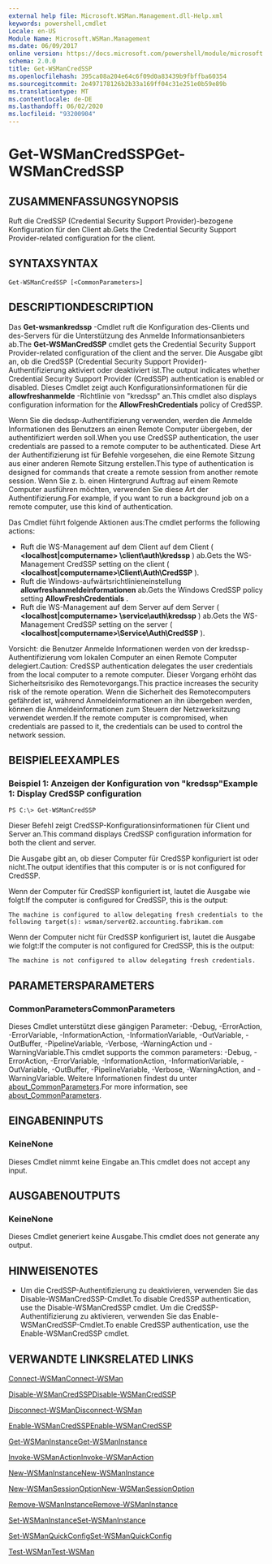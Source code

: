 ```yaml
---
external help file: Microsoft.WSMan.Management.dll-Help.xml
keywords: powershell,cmdlet
Locale: en-US
Module Name: Microsoft.WSMan.Management
ms.date: 06/09/2017
online version: https://docs.microsoft.com/powershell/module/microsoft.wsman.management/get-wsmancredssp?view=powershell-7.1&WT.mc_id=ps-gethelp
schema: 2.0.0
title: Get-WSManCredSSP
ms.openlocfilehash: 395ca08a204e64c6f09d0a83439b9fbffba60354
ms.sourcegitcommit: 2e497178126b2b33a169ff04c31e251e0b59e89b
ms.translationtype: MT
ms.contentlocale: de-DE
ms.lasthandoff: 06/02/2020
ms.locfileid: "93200904"
---
```

# <span data-ttu-id="4927c-103">Get-WSManCredSSP</span><span class="sxs-lookup"><span data-stu-id="4927c-103">Get-WSManCredSSP</span></span>

## <span data-ttu-id="4927c-104">ZUSAMMENFASSUNG</span><span class="sxs-lookup"><span data-stu-id="4927c-104">SYNOPSIS</span></span>
<span data-ttu-id="4927c-105">Ruft die CredSSP (Credential Security Support Provider)-bezogene Konfiguration für den Client ab.</span><span class="sxs-lookup"><span data-stu-id="4927c-105">Gets the Credential Security Support Provider-related configuration for the client.</span></span>

## <span data-ttu-id="4927c-106">SYNTAX</span><span class="sxs-lookup"><span data-stu-id="4927c-106">SYNTAX</span></span>

```
Get-WSManCredSSP [<CommonParameters>]
```

## <span data-ttu-id="4927c-107">DESCRIPTION</span><span class="sxs-lookup"><span data-stu-id="4927c-107">DESCRIPTION</span></span>
<span data-ttu-id="4927c-108">Das **Get-wsmankredssp** -Cmdlet ruft die Konfiguration des-Clients und des-Servers für die Unterstützung des Anmelde Informationsanbieters ab.</span><span class="sxs-lookup"><span data-stu-id="4927c-108">The **Get-WSManCredSSP** cmdlet gets the Credential Security Support Provider-related configuration of the client and the server.</span></span>
<span data-ttu-id="4927c-109">Die Ausgabe gibt an, ob die CredSSP (Credential Security Support Provider)-Authentifizierung aktiviert oder deaktiviert ist.</span><span class="sxs-lookup"><span data-stu-id="4927c-109">The output indicates whether Credential Security Support Provider (CredSSP) authentication is enabled or disabled.</span></span>
<span data-ttu-id="4927c-110">Dieses Cmdlet zeigt auch Konfigurationsinformationen für die **allowfreshanmelde** -Richtlinie von "kredssp" an.</span><span class="sxs-lookup"><span data-stu-id="4927c-110">This cmdlet also displays configuration information for the **AllowFreshCredentials** policy of CredSSP.</span></span>

<span data-ttu-id="4927c-111">Wenn Sie die dedssp-Authentifizierung verwenden, werden die Anmelde Informationen des Benutzers an einen Remote Computer übergeben, der authentifiziert werden soll.</span><span class="sxs-lookup"><span data-stu-id="4927c-111">When you use CredSSP authentication, the user credentials are passed to a remote computer to be authenticated.</span></span>
<span data-ttu-id="4927c-112">Diese Art der Authentifizierung ist für Befehle vorgesehen, die eine Remote Sitzung aus einer anderen Remote Sitzung erstellen.</span><span class="sxs-lookup"><span data-stu-id="4927c-112">This type of authentication is designed for commands that create a remote session from another remote session.</span></span>
<span data-ttu-id="4927c-113">Wenn Sie z. b. einen Hintergrund Auftrag auf einem Remote Computer ausführen möchten, verwenden Sie diese Art der Authentifizierung.</span><span class="sxs-lookup"><span data-stu-id="4927c-113">For example, if you want to run a background job on a remote computer, use this kind of authentication.</span></span>

<span data-ttu-id="4927c-114">Das Cmdlet führt folgende Aktionen aus:</span><span class="sxs-lookup"><span data-stu-id="4927c-114">The cmdlet performs the following actions:</span></span>

- <span data-ttu-id="4927c-115">Ruft die WS-Management auf dem Client auf dem Client ( **\<localhost|computername\> \client\auth\kredssp** ) ab.</span><span class="sxs-lookup"><span data-stu-id="4927c-115">Gets the WS-Management CredSSP setting on the client ( **\<localhost|computername\>\Client\Auth\CredSSP** ).</span></span>
- <span data-ttu-id="4927c-116">Ruft die Windows-aufwärtsrichtlinieneinstellung **allowfreshanmeldeinformationen** ab.</span><span class="sxs-lookup"><span data-stu-id="4927c-116">Gets the Windows CredSSP policy setting **AllowFreshCredentials** .</span></span>
- <span data-ttu-id="4927c-117">Ruft die WS-Management auf dem Server auf dem Server ( **\<localhost|computername\> \service\auth\kredssp** ) ab.</span><span class="sxs-lookup"><span data-stu-id="4927c-117">Gets the WS-Management CredSSP setting on the server ( **\<localhost|computername\>\Service\Auth\CredSSP** ).</span></span>

<span data-ttu-id="4927c-118">Vorsicht: die Benutzer Anmelde Informationen werden von der kredssp-Authentifizierung vom lokalen Computer an einen Remote Computer delegiert.</span><span class="sxs-lookup"><span data-stu-id="4927c-118">Caution: CredSSP authentication delegates the user credentials from the local computer to a remote computer.</span></span>
<span data-ttu-id="4927c-119">Dieser Vorgang erhöht das Sicherheitsrisiko des Remotevorgangs.</span><span class="sxs-lookup"><span data-stu-id="4927c-119">This practice increases the security risk of the remote operation.</span></span>
<span data-ttu-id="4927c-120">Wenn die Sicherheit des Remotecomputers gefährdet ist, während Anmeldeinformationen an ihn übergeben werden, können die Anmeldeinformationen zum Steuern der Netzwerksitzung verwendet werden.</span><span class="sxs-lookup"><span data-stu-id="4927c-120">If the remote computer is compromised, when credentials are passed to it, the credentials can be used to control the network session.</span></span>

## <span data-ttu-id="4927c-121">BEISPIELE</span><span class="sxs-lookup"><span data-stu-id="4927c-121">EXAMPLES</span></span>

### <span data-ttu-id="4927c-122">Beispiel 1: Anzeigen der Konfiguration von "kredssp"</span><span class="sxs-lookup"><span data-stu-id="4927c-122">Example 1: Display CredSSP configuration</span></span>

```
PS C:\> Get-WSManCredSSP
```

<span data-ttu-id="4927c-123">Dieser Befehl zeigt CredSSP-Konfigurationsinformationen für Client und Server an.</span><span class="sxs-lookup"><span data-stu-id="4927c-123">This command displays CredSSP configuration information for both the client and server.</span></span>

<span data-ttu-id="4927c-124">Die Ausgabe gibt an, ob dieser Computer für CredSSP konfiguriert ist oder nicht.</span><span class="sxs-lookup"><span data-stu-id="4927c-124">The output identifies that this computer is or is not configured for CredSSP.</span></span>

<span data-ttu-id="4927c-125">Wenn der Computer für CredSSP konfiguriert ist, lautet die Ausgabe wie folgt:</span><span class="sxs-lookup"><span data-stu-id="4927c-125">If the computer is configured for CredSSP, this is the output:</span></span>

`The machine is configured to allow delegating fresh credentials to the following target(s): wsman/server02.accounting.fabrikam.com`

<span data-ttu-id="4927c-126">Wenn der Computer nicht für CredSSP konfiguriert ist, lautet die Ausgabe wie folgt:</span><span class="sxs-lookup"><span data-stu-id="4927c-126">If the computer is not configured for CredSSP, this is the output:</span></span>

`The machine is not configured to allow delegating fresh credentials.`

## <span data-ttu-id="4927c-127">PARAMETERS</span><span class="sxs-lookup"><span data-stu-id="4927c-127">PARAMETERS</span></span>

### <span data-ttu-id="4927c-128">CommonParameters</span><span class="sxs-lookup"><span data-stu-id="4927c-128">CommonParameters</span></span>
<span data-ttu-id="4927c-129">Dieses Cmdlet unterstützt diese gängigen Parameter: -Debug, -ErrorAction, -ErrorVariable, -InformationAction, -InformationVariable, -OutVariable, -OutBuffer, -PipelineVariable, -Verbose, -WarningAction und -WarningVariable.</span><span class="sxs-lookup"><span data-stu-id="4927c-129">This cmdlet supports the common parameters: -Debug, -ErrorAction, -ErrorVariable, -InformationAction, -InformationVariable, -OutVariable, -OutBuffer, -PipelineVariable, -Verbose, -WarningAction, and -WarningVariable.</span></span> <span data-ttu-id="4927c-130">Weitere Informationen findest du unter [about_CommonParameters](https://go.microsoft.com/fwlink/?LinkID=113216).</span><span class="sxs-lookup"><span data-stu-id="4927c-130">For more information, see [about_CommonParameters](https://go.microsoft.com/fwlink/?LinkID=113216).</span></span>

## <span data-ttu-id="4927c-131">EINGABEN</span><span class="sxs-lookup"><span data-stu-id="4927c-131">INPUTS</span></span>

### <span data-ttu-id="4927c-132">Keine</span><span class="sxs-lookup"><span data-stu-id="4927c-132">None</span></span>
<span data-ttu-id="4927c-133">Dieses Cmdlet nimmt keine Eingabe an.</span><span class="sxs-lookup"><span data-stu-id="4927c-133">This cmdlet does not accept any input.</span></span>

## <span data-ttu-id="4927c-134">AUSGABEN</span><span class="sxs-lookup"><span data-stu-id="4927c-134">OUTPUTS</span></span>

### <span data-ttu-id="4927c-135">Keine</span><span class="sxs-lookup"><span data-stu-id="4927c-135">None</span></span>
<span data-ttu-id="4927c-136">Dieses Cmdlet generiert keine Ausgabe.</span><span class="sxs-lookup"><span data-stu-id="4927c-136">This cmdlet does not generate any output.</span></span>

## <span data-ttu-id="4927c-137">HINWEISE</span><span class="sxs-lookup"><span data-stu-id="4927c-137">NOTES</span></span>

* <span data-ttu-id="4927c-138">Um die CredSSP-Authentifizierung zu deaktivieren, verwenden Sie das Disable-WSManCredSSP-Cmdlet.</span><span class="sxs-lookup"><span data-stu-id="4927c-138">To disable CredSSP authentication, use the Disable-WSManCredSSP cmdlet.</span></span> <span data-ttu-id="4927c-139">Um die CredSSP-Authentifizierung zu aktivieren, verwenden Sie das Enable-WSManCredSSP-Cmdlet.</span><span class="sxs-lookup"><span data-stu-id="4927c-139">To enable CredSSP authentication, use the Enable-WSManCredSSP cmdlet.</span></span>

## <span data-ttu-id="4927c-140">VERWANDTE LINKS</span><span class="sxs-lookup"><span data-stu-id="4927c-140">RELATED LINKS</span></span>

[<span data-ttu-id="4927c-141">Connect-WSMan</span><span class="sxs-lookup"><span data-stu-id="4927c-141">Connect-WSMan</span></span>](Connect-WSMan.md)

[<span data-ttu-id="4927c-142">Disable-WSManCredSSP</span><span class="sxs-lookup"><span data-stu-id="4927c-142">Disable-WSManCredSSP</span></span>](Disable-WSManCredSSP.md)

[<span data-ttu-id="4927c-143">Disconnect-WSMan</span><span class="sxs-lookup"><span data-stu-id="4927c-143">Disconnect-WSMan</span></span>](Disconnect-WSMan.md)

[<span data-ttu-id="4927c-144">Enable-WSManCredSSP</span><span class="sxs-lookup"><span data-stu-id="4927c-144">Enable-WSManCredSSP</span></span>](Enable-WSManCredSSP.md)

[<span data-ttu-id="4927c-145">Get-WSManInstance</span><span class="sxs-lookup"><span data-stu-id="4927c-145">Get-WSManInstance</span></span>](Get-WSManInstance.md)

[<span data-ttu-id="4927c-146">Invoke-WSManAction</span><span class="sxs-lookup"><span data-stu-id="4927c-146">Invoke-WSManAction</span></span>](Invoke-WSManAction.md)

[<span data-ttu-id="4927c-147">New-WSManInstance</span><span class="sxs-lookup"><span data-stu-id="4927c-147">New-WSManInstance</span></span>](New-WSManInstance.md)

[<span data-ttu-id="4927c-148">New-WSManSessionOption</span><span class="sxs-lookup"><span data-stu-id="4927c-148">New-WSManSessionOption</span></span>](New-WSManSessionOption.md)

[<span data-ttu-id="4927c-149">Remove-WSManInstance</span><span class="sxs-lookup"><span data-stu-id="4927c-149">Remove-WSManInstance</span></span>](Remove-WSManInstance.md)

[<span data-ttu-id="4927c-150">Set-WSManInstance</span><span class="sxs-lookup"><span data-stu-id="4927c-150">Set-WSManInstance</span></span>](Set-WSManInstance.md)

[<span data-ttu-id="4927c-151">Set-WSManQuickConfig</span><span class="sxs-lookup"><span data-stu-id="4927c-151">Set-WSManQuickConfig</span></span>](Set-WSManQuickConfig.md)

[<span data-ttu-id="4927c-152">Test-WSMan</span><span class="sxs-lookup"><span data-stu-id="4927c-152">Test-WSMan</span></span>](Test-WSMan.md)

